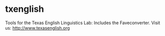 # txenglish

Tools for the Texas English Linguistics Lab: Includes the Faveconverter. 
Visit us: http://www.texasenglish.org
